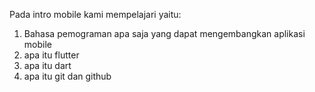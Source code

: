 Pada intro mobile kami mempelajari yaitu:

1. Bahasa pemograman apa saja yang dapat mengembangkan aplikasi mobile
2. apa itu flutter
3. apa itu dart
4. apa itu git dan github